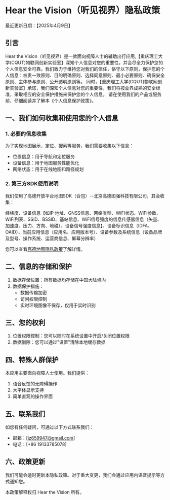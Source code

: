 # Hear the Vision（听见视界）隐私政策

最近更新日期：【2025年4月9日】

## 引言

Hear the Vision（听见视界）是一款面向视障人士的辅助出行应用,【重庆理工大学(CQUT)物联网创新实验室】深知个人信息对您的重要性，并会尽全力保护您的个人信息安全可靠。我们致力于维持您对我们的信任，恪守以下原则，保护您的个人信息：权责一致原则、目的明确原则、选择同意原则、最小必要原则、确保安全原则、主体参与原则、公开透明原则等。
同时，【重庆理工大学(CQUT)物联网创新实验室】承诺，我们深知个人信息对您的重要性，我们将按业界成熟的安全标准，采取相应的安全保护措施来保护您的个人信息。
请在使用我们的产品或服务前，仔细阅读并了解本《个人信息保护政策》。


## 一、我们如何收集和使用您的个人信息

### 1. 必要的信息收集
为了实现地图展示、定位、搜索等服务，我们需要收集以下信息：

- 位置信息：用于导航和定位服务
- 设备信息：用于地图服务性能优化
- 网络状态：用于在线地图和路径规划

### 2. 第三方SDK使用说明

我们使用了高德开放平台地图SDK（合包）--北京高德图强科技有限公司，其会收集：

经纬度、设备信息【如IP 地址、GNSS信息、网络类型、WiFi状态、WiFi参数、WiFi列表、SSID、BSSID、基站信息、WiFi信号强度的信息传感器信息（矢量、加速度、压力、方向、地磁）、设备信号强度信息】、设备标识信息（IDFA、OAID）、当前应用信息（应用名、应用版本号）、设备参数及系统信息（设备品牌及型号、操作系统、运营商信息、屏幕分辨率）

您可以查看[高德地图隐私政策](https://lbs.amap.com/pages/privacy/)了解详情。

## 二、信息的存储和保护

1. 数据存储位置：所有数据均存储在中国大陆境内
2. 数据保护措施：
   - 数据传输加密
   - 访问权限控制
   - 实时环境图像不保存，仅用于实时识别

## 三、您的权利

1. 位置权限控制：您可以随时在系统设置中开启/关闭位置权限
2. 数据删除：您可以通过"设置"清除本地缓存数据

## 四、特殊人群保护

本应用主要面向视障人士使用。我们提供：
1. 语音反馈的无障碍操作
2. 大字体显示支持
3. 简单直观的操作界面

## 五、联系我们

如您有任何疑问，可通过以下方式联系我们：
- 邮箱：[jz659947@gmail.com]
- 电话：[+86 19133785078]

## 六、政策更新

我们可能会适时更新本隐私政策。对于重大变更，我们会通过应用内语音提示等方式通知您。

本政策解释权归 Hear the Vision 所有。 
